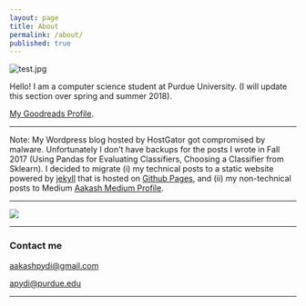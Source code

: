 ```yaml
---
layout: page
title: About
permalink: /about/
published: true
---
```


![test.jpg]({{site.baseurl}}/test.jpg)

Hello! I am a computer science student at Purdue University. (I will update this section over spring and summer 2018). 

[My Goodreads Profile](https://www.goodreads.com/user/show/53458380-aakash-pydi).

---

Note: My Wordpress blog hosted by HostGator got compromised by malware. Unfortunately I don't have backups for the posts I wrote in Fall 2017 (Using Pandas for Evaluating Classifiers, Choosing a Classifier from Sklearn). I decided to migrate (i) my technical posts to a static website powered by [jekyll](https://jekyllrb.com/) that is hosted on [Github Pages](https://pages.github.com/), and (ii) my non-technical posts to Medium [Aakash Medium Profile](https://medium.com/@aakashpydi).

---

![]({{site.baseurl}}/images/shivon-zilis-Machine_Intelligence_Landscape_12-10-2014.jpg)

---

### Contact me

[aakashpydi@gmail.com](mailto:aakashpydi@gmail.com)

[apydi@purdue.edu](mailto:apydi@purdue.edu)

---
